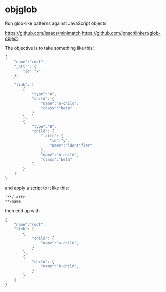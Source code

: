 # objglob
Run glob-like patterns against JavaScript objects

https://github.com/isaacs/minimatch
https://github.com/jonschlinkert/glob-object

The objective is to take something like this:

```javascript
{
    "name":"root",
    "_attr": {
        "id":"x"
    },

    "link": [
        {
            "type":"A",
            "child": {
                "name":"a-child",
                "class":"beta"
            }
        },
        {
            "type":"B",
            "child": {
                "_attr": {
                    "id":"y",
                    "name":"identifier"
                },
                "name":"b-child",
                "class":"beta"
            }
        }
    ]
}
```

and apply a script to it like this:

```
!**/_attr
**/name
```

then end up with

```javascript
{
    "name":"root",
    "link": [
        {
            "child": {
                "name":"a-child",
            }
        },
        {
            "child": {
                "name":"b-child",
            }
        }
    ]
}
```
